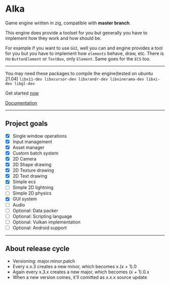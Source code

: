 # Alka
Game engine written in zig, compatible with **master branch**.

This engine does provide a toolset for you but generally you have to implement how they work and how should be.

For example if you want to use `GUI`, well you can and engine provides a tool for you but you have to implement how 
`elements` behave, draw, etc. There is no `ButtonElement` or `TextBox`, only `Element`. Same goes for the `ECS` too.

-----
You may need these packages to compile the engine(tested on ubuntu 21.04)
`libx11-dev libxcursor-dev libxrandr-dev libxinerama-dev libxi-dev libgl-dev`

Get started [now](https://github.com/Kiakra/Alka/blob/master/get-started.md)

[Documentation]()

-----
## Project goals
- [x] Single window operations
- [x] Input management
- [x] Asset manager
- [x] Custom batch system 
- [x] 2D Camera
- [X] 2D Shape drawing
- [x] 2D Texture drawing
- [x] 2D Text drawing 
- [x] Simple ecs
- [ ] Simple 2D lightning
- [ ] Simple 2D physics
- [x] GUI system
- [ ] Audio
- [ ] Optional: Data packer 
- [ ] Optional: Scripting language 
- [ ] Optional: Vulkan implementation
- [ ] Optional: Android support

----
## About release cycle
* Versioning: major.minor.patch
* Every x.x.3 creates a new minor, which becomes x.(x + 1).0
* Again every x.3.x creates a new major, which becomes (x + 1).0.x
* When a new version comes, it'll comitted as x.x.x source update
